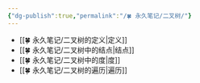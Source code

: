 ```yaml
---
{"dg-publish":true,"permalink":"/🍀 永久笔记/二叉树/"}
---
```



- [[🍀 永久笔记/二叉树的定义\|定义]]
- [[🍀 永久笔记/二叉树中的结点\|结点]]
- [[🍀 永久笔记/二叉树中的度\|度]]
- [[🍀 永久笔记/二叉树的遍历\|遍历]]
